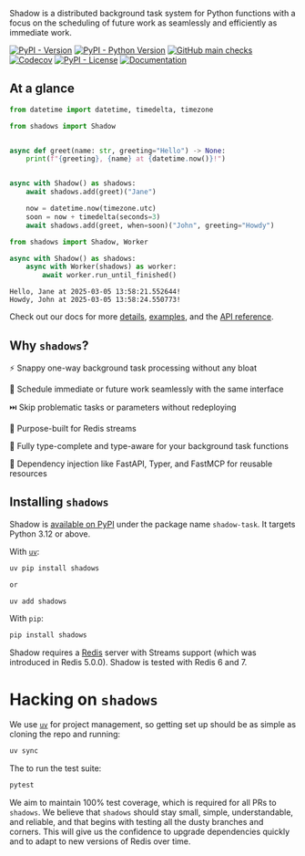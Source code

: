 Shadow is a distributed background task system for Python functions with a focus
on the scheduling of future work as seamlessly and efficiently as immediate work.

[![PyPI - Version](https://img.shields.io/pypi/v/shadows)](https://pypi.org/project/shadows/)
[![PyPI - Python Version](https://img.shields.io/pypi/pyversions/shadows)](https://pypi.org/project/shadows/)
[![GitHub main checks](https://img.shields.io/github/check-runs/SRSWTI/shadows/main)](https://github.com/SRSWTI/shadows/actions/workflows/ci.yml)
[![Codecov](https://img.shields.io/codecov/c/github/SRSWTI/shadows)](https://app.codecov.io/gh/SRSWTI/shadows)
[![PyPI - License](https://img.shields.io/pypi/l/shadows)](https://github.com/SRSWTI/shadows/blob/main/LICENSE)
[![Documentation](https://img.shields.io/badge/docs-latest-blue.svg)](https://SRSWTI.github.io/shadows/)

## At a glance

```python
from datetime import datetime, timedelta, timezone

from shadows import Shadow


async def greet(name: str, greeting="Hello") -> None:
    print(f"{greeting}, {name} at {datetime.now()}!")


async with Shadow() as shadows:
    await shadows.add(greet)("Jane")

    now = datetime.now(timezone.utc)
    soon = now + timedelta(seconds=3)
    await shadows.add(greet, when=soon)("John", greeting="Howdy")
```

```python
from shadows import Shadow, Worker

async with Shadow() as shadows:
    async with Worker(shadows) as worker:
        await worker.run_until_finished()
```

```
Hello, Jane at 2025-03-05 13:58:21.552644!
Howdy, John at 2025-03-05 13:58:24.550773!
```

Check out our docs for more [details](http://SRSWTI.github.io/shadows/),
[examples](https://SRSWTI.github.io/shadows/getting-started/), and the [API
reference](https://SRSWTI.github.io/shadows/api-reference/).

## Why `shadows`?

⚡️ Snappy one-way background task processing without any bloat

📅 Schedule immediate or future work seamlessly with the same interface

⏭️ Skip problematic tasks or parameters without redeploying

🌊 Purpose-built for Redis streams

🧩 Fully type-complete and type-aware for your background task functions

💉 Dependency injection like FastAPI, Typer, and FastMCP for reusable resources

## Installing `shadows`

Shadow is [available on PyPI](https://pypi.org/project/shadows/) under the package name
`shadow-task`. It targets Python 3.12 or above.

With [`uv`](https://docs.astral.sh/uv/):

```bash
uv pip install shadows

or

uv add shadows
```

With `pip`:

```bash
pip install shadows
```

Shadow requires a [Redis](http://redis.io/) server with Streams support (which was
introduced in Redis 5.0.0). Shadow is tested with Redis 6 and 7.

# Hacking on `shadows`

We use [`uv`](https://docs.astral.sh/uv/) for project management, so getting set up
should be as simple as cloning the repo and running:

```bash
uv sync
```

The to run the test suite:

```bash
pytest
```

We aim to maintain 100% test coverage, which is required for all PRs to `shadows`. We
believe that `shadows` should stay small, simple, understandable, and reliable, and that
begins with testing all the dusty branches and corners. This will give us the
confidence to upgrade dependencies quickly and to adapt to new versions of Redis over
time.
